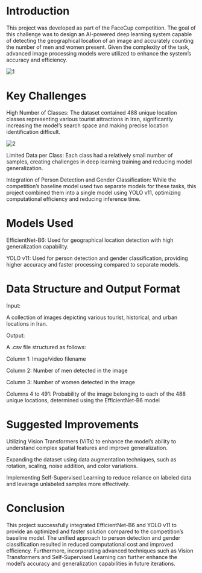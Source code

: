 # Introduction

This project was developed as part of the FaceCup competition. The goal of this challenge was to design an AI-powered deep learning system capable of detecting the geographical location of an image and accurately counting the number of men and women present. Given the complexity of the task, advanced image processing models were utilized to enhance the system’s accuracy and efficiency.

![1](https://github.com/user-attachments/assets/fedafcf7-a6ee-482b-a010-1f6ee86b004e)

# Key Challenges

High Number of Classes: The dataset contained 488 unique location classes representing various tourist attractions in Iran, significantly increasing the model’s search space and making precise location identification difficult.

![2](https://github.com/user-attachments/assets/3529ce40-30d5-4846-8b8d-723ff77512ac)

Limited Data per Class: Each class had a relatively small number of samples, creating challenges in deep learning training and reducing model generalization.

Integration of Person Detection and Gender Classification: While the competition’s baseline model used two separate models for these tasks, this project combined them into a single model using YOLO v11, optimizing computational efficiency and reducing inference time.


# Models Used

EfficientNet-B6: Used for geographical location detection with high generalization capability.

YOLO v11: Used for person detection and gender classification, providing higher accuracy and faster processing compared to separate models.


# Data Structure and Output Format

Input:

A collection of images depicting various tourist, historical, and urban locations in Iran.

Output:

A .csv file structured as follows:

Column 1: Image/video filename

Column 2: Number of men detected in the image

Column 3: Number of women detected in the image

Columns 4 to 491: Probability of the image belonging to each of the 488 unique locations, determined using the EfficientNet-B6 model

# Suggested Improvements

Utilizing Vision Transformers (ViTs) to enhance the model’s ability to understand complex spatial features and improve generalization.

Expanding the dataset using data augmentation techniques, such as rotation, scaling, noise addition, and color variations.

Implementing Self-Supervised Learning to reduce reliance on labeled data and leverage unlabeled samples more effectively.


# Conclusion

This project successfully integrated EfficientNet-B6 and YOLO v11 to provide an optimized and faster solution compared to the competition’s baseline model. The unified approach to person detection and gender classification resulted in reduced computational cost and improved efficiency. Furthermore, incorporating advanced techniques such as Vision Transformers and Self-Supervised Learning can further enhance the model’s accuracy and generalization capabilities in future iterations.
